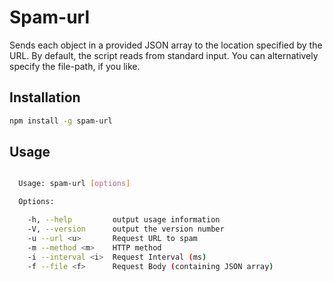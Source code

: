 # Spam-url

Sends each object in a provided JSON array to the location specified by the URL. By default, the script reads from standard input. You can alternatively specify the file-path, if you like.

## Installation

```bash
npm install -g spam-url
```

## Usage

```bash

  Usage: spam-url [options]

  Options:

    -h, --help         output usage information
    -V, --version      output the version number
    -u --url <u>       Request URL to spam
    -m --method <m>    HTTP method
    -i --interval <i>  Request Interval (ms)
    -f --file <f>      Request Body (containing JSON array)

```
